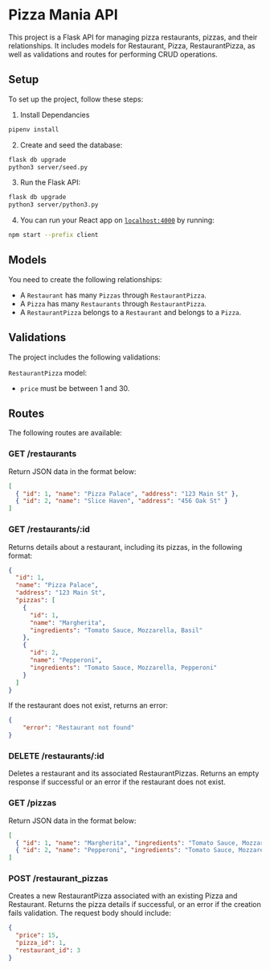 # Pizza Mania API

This project is a Flask API for managing pizza restaurants, pizzas, and their relationships. It includes models for Restaurant, Pizza, RestaurantPizza, as well as validations and routes for performing CRUD operations.

## Setup

To set up the project, follow these steps:

1. Install Dependancies

```sh
pipenv install

```
2. Create and seed the database:

```sh
flask db upgrade
python3 server/seed.py

```
3. Run the Flask API:

```sh
flask db upgrade
python3 server/python3.py

```

4. You can run your React app on [`localhost:4000`](http://localhost:4000) by running:

```sh
npm start --prefix client
```

## Models

You need to create the following relationships:

- A `Restaurant` has many `Pizzas` through `RestaurantPizza`.
- A `Pizza` has many `Restaurants` through `RestaurantPizza`.
- A `RestaurantPizza` belongs to a `Restaurant` and belongs to a `Pizza`.

## Validations

The project includes the following validations:

`RestaurantPizza` model:

- `price` must be between 1 and 30.


## Routes

The following routes are available:

### GET /restaurants

Return JSON data in the format below:

```json
[
  { "id": 1, "name": "Pizza Palace", "address": "123 Main St" },
  { "id": 2, "name": "Slice Haven", "address": "456 Oak St" }
]
```

### GET /restaurants/:id

Returns details about a restaurant, including its pizzas, in the following format:

```json
{
  "id": 1,
  "name": "Pizza Palace",
  "address": "123 Main St",
  "pizzas": [
    {
      "id": 1,
      "name": "Margherita",
      "ingredients": "Tomato Sauce, Mozzarella, Basil"
    },
    {
      "id": 2,
      "name": "Pepperoni",
      "ingredients": "Tomato Sauce, Mozzarella, Pepperoni"
    }
  ]
}

```

If the restaurant does not exist, returns an error:

```json
{ 
    "error": "Restaurant not found" 
}

```
### DELETE /restaurants/:id

Deletes a restaurant and its associated RestaurantPizzas. Returns an empty response if successful or an error if the restaurant does not exist.

### GET /pizzas

Return JSON data in the format below:

```json
[
  { "id": 1, "name": "Margherita", "ingredients": "Tomato Sauce, Mozzarella, Basil" },
  { "id": 2, "name": "Pepperoni", "ingredients": "Tomato Sauce, Mozzarella, Pepperoni" }
]
```

### POST /restaurant_pizzas

Creates a new RestaurantPizza associated with an existing Pizza and Restaurant. Returns the pizza details if successful, or an error if the creation fails validation. The request body should include:

```json
{
  "price": 15,
  "pizza_id": 1,
  "restaurant_id": 3
}
```